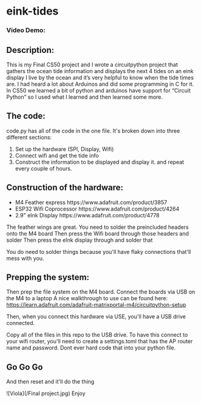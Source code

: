 # eink-tides
### Video Demo:  <URL HERE>
## Description:
This is my Final CS50 project and I wrote a circuitpython project that gathers the ocean tide information and displays the next 4 tides on an eink display 
I live by the ocean and it’s very helpful to know when the tide times are.
I had heard a lot about Arduinos and did some programming in C for it. In CS50 we learned a bit of python and arduinos have support for “Circuit Python” so I used what I learned and then learned some more.

## The code:
code.py has all of the code in the one file. 
It's broken down into three different sections:
<ol>
    <li>Set up the hardware (SPI, Display, Wifi) </li>
    <li>Connect wifi and get the tide info </li>
    <li>Construct the information to be displayed and display it.
   and repeat every couple of hours. </li>
</ol>

## Construction of the hardware:

<ul>
    <li>M4 Feather express https://www.adafruit.com/product/3857 </li>
    <li>ESP32 Wifi Coprocessor https://www.adafruit.com/product/4264 </li>
    <li>2.9" eInk Display https://www.adafruit.com/product/4778 </li>
</ul>

The feather wings are great. You need to solder the preincluded headers onto the M4 board
Then press the Wifi board through those headers and solder
Then press the eInk display through and solder that

You do need to solder things because you'll have flaky connections that'll mess with you.

## Prepping the system:
Then prep the file system on the M4 board.
Connect the boards via USB on the M4 to a laptop
A nice walkthrough to use can be found here: https://learn.adafruit.com/adafruit-matrixportal-m4/circuitpython-setup

Then, when you connect this hardware via USE, you'll have a USB drive connected. 

Copy all of the files in this repo to the USB drive.
To have this connect to your wifi router, you'll need to create a settings.toml that has the AP router name and password. Dont ever hard code that into your python file.

## Go Go Go
And then reset and it'll do the thing

 ![Viola](/Final project.jpg)
Enjoy
